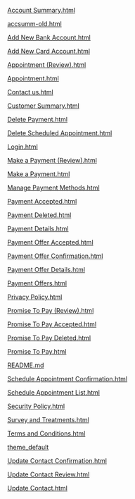 
<a href="https://cmc-kumar.github.io/pnc_website/Account%20Summary.html">Account Summary.html</a>


<a href="https://cmc-kumar.github.io/pnc_website/accsumm-old.html">accsumm-old.html</a>


<a href="https://cmc-kumar.github.io/pnc_website/Add%20New%20Bank%20Account.html">Add New Bank Account.html</a>


<a href="https://cmc-kumar.github.io/pnc_website/Add%20New%20Card%20Account.html">Add New Card Account.html</a>


<a href="https://cmc-kumar.github.io/pnc_website/Appointment%20(Review).html">Appointment (Review).html</a>


<a href="https://cmc-kumar.github.io/pnc_website/Appointment.html">Appointment.html</a>


<a href="https://cmc-kumar.github.io/pnc_website/Contact%20us.html">Contact us.html</a>


<a href="https://cmc-kumar.github.io/pnc_website/Customer%20Summary.html">Customer Summary.html</a>


<a href="https://cmc-kumar.github.io/pnc_website/Delete%20Payment.html">Delete Payment.html</a>


<a href="https://cmc-kumar.github.io/pnc_website/Delete%20Scheduled%20Appointment.html">Delete Scheduled Appointment.html</a>


<a href="https://cmc-kumar.github.io/pnc_website/Login.html">Login.html</a>


<a href="https://cmc-kumar.github.io/pnc_website/Make%20a%20Payment%20(Review).html">Make a Payment (Review).html</a>


<a href="https://cmc-kumar.github.io/pnc_website/Make%20a%20Payment.html">Make a Payment.html</a>


<a href="https://cmc-kumar.github.io/pnc_website/Manage%20Payment%20Methods.html">Manage Payment Methods.html</a>


<a href="https://cmc-kumar.github.io/pnc_website/Payment%20Accepted.html">Payment Accepted.html</a>


<a href="https://cmc-kumar.github.io/pnc_website/Payment%20Deleted.html">Payment Deleted.html</a>


<a href="https://cmc-kumar.github.io/pnc_website/Payment%20Details.html">Payment Details.html</a>


<a href="https://cmc-kumar.github.io/pnc_website/Payment%20Offer%20Accepted.html">Payment Offer Accepted.html</a>


<a href="https://cmc-kumar.github.io/pnc_website/Payment%20Offer%20Confirmation.html">Payment Offer Confirmation.html</a>


<a href="https://cmc-kumar.github.io/pnc_website/Payment%20Offer%20Details.html">Payment Offer Details.html</a>


<a href="https://cmc-kumar.github.io/pnc_website/Payment%20Offers.html">Payment Offers.html</a>


<a href="https://cmc-kumar.github.io/pnc_website/Privacy%20Policy.html">Privacy Policy.html</a>


<a href="https://cmc-kumar.github.io/pnc_website/Promise%20To%20Pay%20(Review).html">Promise To Pay (Review).html</a>


<a href="https://cmc-kumar.github.io/pnc_website/Promise%20To%20Pay%20Accepted.html">Promise To Pay Accepted.html</a>


<a href="https://cmc-kumar.github.io/pnc_website/Promise%20To%20Pay%20Deleted.html">Promise To Pay Deleted.html</a>


<a href="https://cmc-kumar.github.io/pnc_website/Promise%20To%20Pay.html">Promise To Pay.html</a>


<a href="https://cmc-kumar.github.io/pnc_website/README.md">README.md</a>


<a href="https://cmc-kumar.github.io/pnc_website/Schedule%20Appointment%20Confirmation.html">Schedule Appointment Confirmation.html</a>


<a href="https://cmc-kumar.github.io/pnc_website/Schedule%20Appointment%20List.html">Schedule Appointment List.html</a>


<a href="https://cmc-kumar.github.io/pnc_website/Security%20Policy.html">Security Policy.html</a>


<a href="https://cmc-kumar.github.io/pnc_website/Survey%20and%20Treatments.html">Survey and Treatments.html</a>


<a href="https://cmc-kumar.github.io/pnc_website/Terms%20and%20Conditions.html">Terms and Conditions.html</a>


<a href="https://cmc-kumar.github.io/pnc_website/theme_default">theme_default</a>


<a href="https://cmc-kumar.github.io/pnc_website/Update%20Contact%20Confirmation.html">Update Contact Confirmation.html</a>


<a href="https://cmc-kumar.github.io/pnc_website/Update%20Contact%20Review.html">Update Contact Review.html</a>


<a href="https://cmc-kumar.github.io/pnc_website/Update%20Contact.html">Update Contact.html</a>
